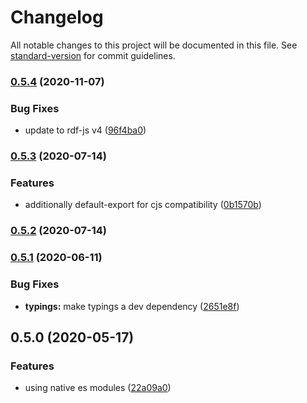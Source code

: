 # Changelog

All notable changes to this project will be documented in this file. See [standard-version](https://github.com/conventional-changelog/standard-version) for commit guidelines.

### [0.5.4](https://github.com/rdf-esm/data-model/compare/v0.5.3...v0.5.4) (2020-11-07)


### Bug Fixes

* update to rdf-js v4 ([96f4ba0](https://github.com/rdf-esm/data-model/commit/96f4ba084be403c4cff96bb8acef3b31928ceb45))

### [0.5.3](https://github.com/rdf-esm/data-model/compare/v0.5.2...v0.5.3) (2020-07-14)


### Features

* additionally default-export for cjs compatibility ([0b1570b](https://github.com/rdf-esm/data-model/commit/0b1570b6297ebed4576a19f61535cac6f4bb9cc4))

### [0.5.2](https://github.com/rdf-esm/data-model/compare/v0.5.1...v0.5.2) (2020-07-14)

### [0.5.1](https://github.com/rdf-esm/data-model/compare/v0.5.0...v0.5.1) (2020-06-11)


### Bug Fixes

* **typings:** make typings a dev dependency ([2651e8f](https://github.com/rdf-esm/data-model/commit/2651e8ff9ef793ea07e173e832231b99742a3a1d))

## 0.5.0 (2020-05-17)


### Features

* using native es modules ([22a09a0](https://github.com/rdf-esm/data-model/commit/22a09a0212e0a87758f7ce568da9104029ff6c92))
